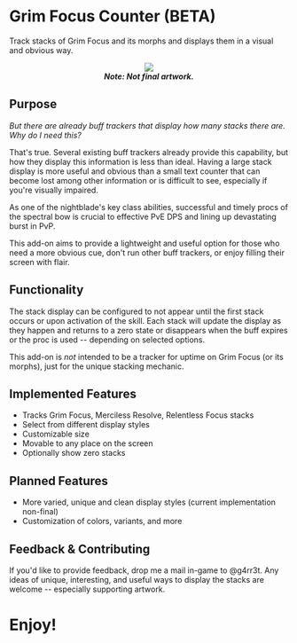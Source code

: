 # Grim Focus Counter (BETA)

Track stacks of Grim Focus and its morphs and displays
them in a visual and obvious way.

<p align="center">
    <img src="https://github.com/inimicus/GrimFocusCounter/blob/master/GrimFocusCounter.gif?raw=true"><br>
    <em><strong>Note: Not final artwork.</strong></em>
</p>

## Purpose
_But there are already buff trackers that display how many 
stacks there are. Why do I need this?_

That's true. Several existing buff trackers already provide 
this capability, but how they display this information is less 
than ideal. Having a large stack display is more useful and 
obvious than a small text counter that can become lost among
other information or is difficult to see, especially if you're 
visually impaired.

As one of the nightblade's key class abilities, 
successful and timely procs of the spectral bow is crucial 
to effective PvE DPS and lining up devastating burst in PvP.

This add-on aims to provide a lightweight and useful option 
for those who need a more obvious cue, don't run other buff 
trackers, or enjoy filling their screen with flair.

## Functionality
The stack display can be configured to not appear until the first
stack occurs or upon activation of the skill. Each stack will update
the display as they happen and returns to a zero state or disappears
when the buff expires or the proc is used -- depending on selected options.

This add-on is _not_ intended to be a tracker for uptime on 
Grim Focus (or its morphs), just for the unique stacking mechanic.

## Implemented Features
- Tracks Grim Focus, Merciless Resolve, Relentless Focus stacks
- Select from different display styles
- Customizable size
- Movable to any place on the screen
- Optionally show zero stacks

## Planned Features
- More varied, unique and clean display styles (current implementation non-final)
- Customization of colors, variants, and more

## Feedback & Contributing
If you'd like to provide feedback, drop me a mail in-game to
@g4rr3t. Any ideas of unique, interesting, and useful ways to 
display the stacks are welcome -- especially supporting artwork.

# Enjoy!
